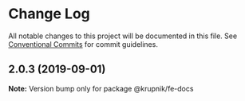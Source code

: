 # Change Log

All notable changes to this project will be documented in this file.
See [Conventional Commits](https://conventionalcommits.org) for commit guidelines.

## 2.0.3 (2019-09-01)

**Note:** Version bump only for package @krupnik/fe-docs
